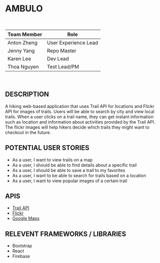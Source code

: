 AMBULO
======
<br />

| Team Member | Role                 |
| ------------| -------------------- |
| Anton Zheng | User Experience Lead |
| Jenny Yang  | Repo Master          |
| Karen Lee   | Dev Lead             |
| Thoa Nguyen | Test Lead/PM         |

<br />

## DESCRIPTION
A hiking web-based application that uses Trail API for locations and Flickr API for images of trails. Users will be able to search by city and view local trails. When a user clicks on a trail name, they can get instant information such as location and information about activities provided by the Trail API. The flickr images will help hikers decide which trails they might want to checkout in the future. 

## POTENTIAL USER STORIES
* As a user, I want to view trails on a map
* As a user, I should be able to find details about a specific trail
* As a user, I should be able to save a trail to my favorites
* As a user, I want to be able to search for trails based on a location
* As a user, I want to view popular images of a certain trail


## APIS
* [Trail API]( https://market.mashape.com/trailapi/trailapi)
* [Flickr](https://www.flickr.com/services/api/)
* [Google Maps](https://developers.google.com/maps/)

## RELEVENT FRAMEWORKS / LIBRARIES
* Bootstrap
* React
* Firebase

